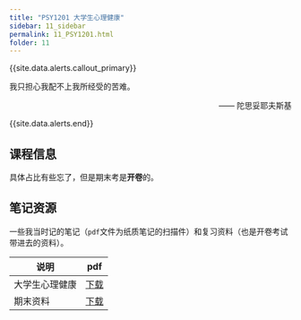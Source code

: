 ```yaml
---
title: "PSY1201 大学生心理健康"
sidebar: 11_sidebar
permalink: 11_PSY1201.html
folder: 11
---
```


{{site.data.alerts.callout_primary}}
<p>我只担心我配不上我所经受的苦难。</p>
<p align="right">—— 陀思妥耶夫斯基</p>

{{site.data.alerts.end}}

## 课程信息

具体占比有些忘了，但是期末考是**开卷**的。

## 笔记资源

一些我当时记的笔记（`pdf`文件为纸质笔记的扫描件）和复习资料（也是开卷考试带进去的资料）。


| 说明                  | pdf                                           |
| --------------------- | --------------------------------------------- |
| 大学生心理健康 | [下载](https://github.com/GihhArwtw/SJTU_AI/blob/main/2020-2021-1/Mental_Health/%E5%BF%83%E7%90%86.pdf) |
| 期末资料 | [下载](https://github.com/GihhArwtw/SJTU_AI/blob/main/2020-2021-1/Mental_Health/%E6%9C%9F%E6%9C%AB%E5%A4%8D%E4%B9%A0.pdf) |
